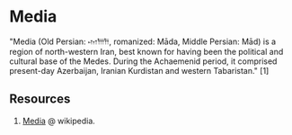 # Media

"Media (Old Persian: 𐎶𐎠𐎭, romanized: Māda, Middle Persian: Mād) is a region of north-western Iran, best known for having been the political and cultural base of the Medes. During the Achaemenid period, it comprised present-day Azerbaijan, Iranian Kurdistan and western Tabaristan." [1]

## Resources

1. [Media](https://en.wikipedia.org/wiki/Media_(region)) @ wikipedia.
